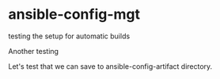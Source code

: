 # ansible-config-mgt

testing the setup for automatic builds

Another testing

Let's test that we can save to ansible-config-artifact directory.

